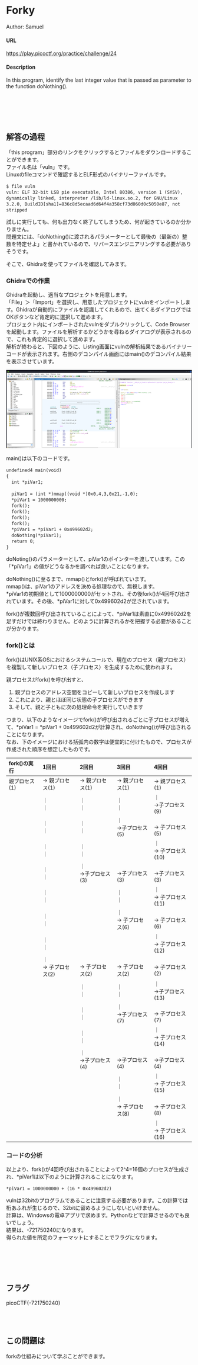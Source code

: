 # Forky
Author: Samuel  

#### URL
https://play.picoctf.org/practice/challenge/24  

#### Description
In this program, identify the last integer value that is passed as parameter to the function doNothing().  

<br>
<br>
<br>
<br>

## 解答の過程
「this program」部分のリンクをクリックするとファイルをダウンロードすることができます。  
ファイル名は「vuln」です。  
Linuxのfileコマンドで確認するとELF形式のバイナリーファイルです。  

```
$ file vuln
vuln: ELF 32-bit LSB pie executable, Intel 80386, version 1 (SYSV), dynamically linked, interpreter /lib/ld-linux.so.2, for GNU/Linux 3.2.0, BuildID[sha1]=836c8d5ecaad6d64f4a358cf73d060d0c5050e87, not stripped
```

試しに実行しても、何も出力なく終了してしまうため、何が起きているのか分かりません。  
問題文には、「doNothing()に渡されるパラメーターとして最後の（最新の）整数を特定せよ」と書かれているので、リバースエンジニアリングする必要がありそうです。  

そこで、Ghidraを使ってファイルを確認してみます。  

### Ghidraでの作業
Ghidraを起動し、適当なプロジェクトを用意します。  
「File」＞「Import」を選択し、用意したプロジェクトにvulnをインポートします。Ghidraが自動的にファイルを認識してくれるので、出てくるダイアログではOKボタンなど肯定的に選択して進めます。  
プロジェクト内にインポートされたvulnをダブルクリックして、Code Browserを起動します。ファイルを解析するかどうかを尋ねるダイアログが表示されるので、これも肯定的に選択して進めます。  
解析が終わると、下図のように、Listing画面にvulnの解析結果であるバイナリーコードが表示されます。右側のデコンパイル画面にはmain()のデコンパイル結果を表示させています。  

![challenge-24--figure1.png](pictures/challenge-24--figure1.png)

main()は以下のコードです。  
```
undefined4 main(void)
{
  int *piVar1;
  
  piVar1 = (int *)mmap((void *)0x0,4,3,0x21,-1,0);
  *piVar1 = 1000000000;
  fork();
  fork();
  fork();
  fork();
  *piVar1 = *piVar1 + 0x499602d2;
  doNothing(*piVar1);
  return 0;
}
```

doNoting()のパラメーターとして、piVar1のポインターを渡しています。この「*piVar1」の値がどうなるかを調べれば良いことになります。  

doNothing()に至るまで、mmap()とfork()が呼ばれています。  
mmap()は、piVar1のアドレスを決める処理なので、無視します。  
\*piVar1の初期値として1000000000がセットされ、その後fork()が4回呼び出されています。その後、*piVar1に対して0x499602d2が足されています。  

fork()が複数回呼び出されていることによって、*piVar1は素直に0x499602d2を足すだけでは終わりません。どのように計算されるかを把握する必要があることが分かります。  

### fork()とは
fork()はUNIX系OSにおけるシステムコールで、現在のプロセス（親プロセス）を複製して新しいプロセス（子プロセス）を生成するために使われます。  

親プロセスがfork()を呼び出すと、  
1. 親プロセスのアドレス空間をコピーして新しいプロセスを作成します
2. これにより、親とほぼ同じ状態の子プロセスができます
3. そして、親と子ともに次の処理命令を実行していきます

つまり、以下のようなイメージでfork()が呼び出されるごとに子プロセスが増えて、*piVar1 = *piVar1 + 0x499602d2が計算され、doNothing()が呼び出されることになります。  
なお、下のイメージにおける括弧内の数字は便宜的に付けたもので、プロセスが作成された順序を想定したものです。  

| fork()の実行 | 1回目             | 2回目            | 3回目             | 4回目              |
| :-------- | :-------------- | :------------- | :-------------- | :--------------- |
| 親プロセス(1)  | → 親プロセス(1)      | → 親プロセス(1)     | → 親プロセス(1)      | → 親プロセス(1)       |
|           | ｜<br>｜          | ｜<br>｜         | ｜<br>｜          | ｜<br>→子プロセス(9)   |
|           | ｜<br>｜          | ｜<br>｜         | ｜<br>→子プロセス(5)  | <br>→ 子プロセス(5)   |
|           | ｜<br>｜          | ｜<br>｜         |                 | ｜<br>→ 子プロセス(10) |
|           | ｜<br>｜          | ｜<br>→子プロセス(3) | <br>→子プロセス(3)   | <br>→子プロセス(3)    |
|           | ｜<br>｜          |                | ｜<br>｜          | ｜<br>→ 子プロセス(11) |
|           | ｜<br>｜          |                | ｜<br>→ 子プロセス(6) | <br>→ 子プロセス(6)   |
|           | ｜<br>｜          |                |                 | ｜<br>→ 子プロセス(12) |
|           | ｜<br>→ 子プロセス(2) | <br>→ 子プロセス(2) | <br>→ 子プロセス(2)  | <br>→ 子プロセス(2)   |
|           |                 | ｜<br>｜         | ｜<br>｜          | ｜<br>→子プロセス(13)  |
|           |                 | ｜<br>｜         | ｜<br>→子プロセス(7)  | <br>→ 子プロセス(7)   |
|           |                 | ｜<br>｜         |                 | ｜<br>→ 子プロセス(14) |
|           |                 | ｜<br>→子プロセス(4) | <br>→子プロセス(4)   | <br>→子プロセス(4)    |
|           |                 |                | ｜<br>｜          | ｜<br>→ 子プロセス(15) |
|           |                 |                | ｜<br>→ 子プロセス(8) | <br>→ 子プロセス(8)   |
|           |                 |                |                 | ｜<br>→ 子プロセス(16) |

### コードの分析
以上より、fork()が4回呼び出されることによって2^4=16個のプロセスが生成され、*piVar1は以下のように計算されることになります。  

	*piVar1 = 1000000000 + (16 * 0x499602d2)

vulnは32bitのプログラムであることに注意する必要があります。この計算では桁あふれが生じるので、32bitに留めるようにしないといけません。  
計算は、Windowsの電卓アプリで求めます。Pythonなどで計算させるのでも良いでしょう。  
結果は、-721750240になります。  
得られた値を所定のフォーマットにすることでフラグになります。  

<br>
<br>
<br>
<br>

## フラグ
picoCTF{-721750240}  

<br>
<br>

## この問題は
forkの仕組みについて学ぶことができます。  
